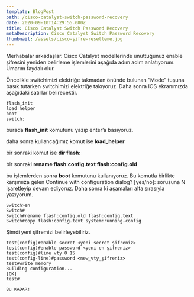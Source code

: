 ```yaml
---
template: BlogPost
path: /cisco-catalyst-switch-password-recovery
date: 2020-09-10T14:29:55.080Z
title: Cisco Catalyst Switch Password Recovery
metaDescription: Cisco Catalyst Switch Password Recovery
thumbnail: /assets/cisco-şifre-resetleme.jpg
---
```

Merhabalar arkadaşlar. Cisco Catalyst modellerinde unuttuğunuz enable şifresini yeniden belirleme işlemlerini aşağıda adım adım anlatıyorum. Umarım faydalı olur.

Öncelikle switchimizi elektriğe takmadan önünde bulunan “Mode” tuşuna basık tutarken switchimizi elektriğe takıyoruz. Daha sonra IOS ekranımızda aşağıdaki satırlar belirecektir.

```
flash_init
load_helper
boot
switch:
```

burada **flash_init** komutunu yazıp enter’a basıyoruz.

daha sonra kullancağımız komut ise **load_helper**

bir sonraki komut ise **dir flash:**

bir sonraki **rename flash:config.text flash:config.old**

bu işlemlerden sonra **boot** komutunu kullanıyoruz. Bu komutla birlikte karşımıza gelen Continue with configuration dialog? \[yes/no]: sorusuna N işaretleyip devam ediyoruz. Daha sonra ki aşamaları alta sırasıyla yazıyorum.

```
Switch>en
Switch#
Switch#rename flash:config.old flash:config.text
Switch#copy flash:config.text system:running-config
```

Şimdi yeni şifremizi belirleyebiliriz.

```
test(config)#enable secret <yeni secret şifreniz>
test(config)#enable password <yeni en şifreniz>
test(config)#line vty 0 15
test(config-line)#password <new_vty_şifreniz>
test#write memory
Building configuration...
[OK]
test#
 
Bu KADAR!
```

<script src="https://gist.github.com/ufukcam/e15f419c727f8c96b092f0c170fd0417.js"></script>
